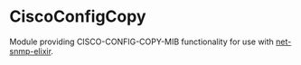 CiscoConfigCopy
=================

Module providing CISCO-CONFIG-COPY-MIB functionality for use with [net-snmp-elixir](https://github.com/jonnystorm/net-snmp-elixir).
